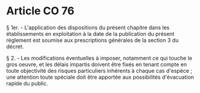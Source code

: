 # Article CO 76

§ 1er. - L'application des dispositions du présent chapitre dans les établissements en exploitation à la date de la publication du présent règlement est soumise aux prescriptions générales de la section 3 du décret.

§ 2. - Les modifications éventuelles à imposer, notamment ce qui touche le gros oeuvre, et les délais impartis doivent être fixés en tenant compte en toute objectivité des risques particuliers inhérents à chaque cas d'espèce ; une attention toute spéciale doit être apportée aux possibilités d'évacuation rapide du public.
